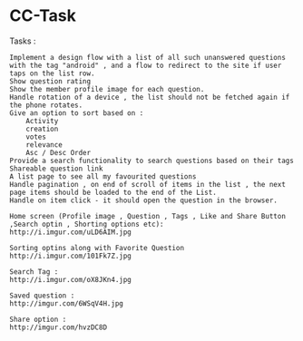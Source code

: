 # CC-Task

Tasks : 

    Implement a design flow with a list of all such unanswered questions with the tag "android" , and a flow to redirect to the site if user taps on the list row.
    Show question rating
    Show the member profile image for each question.
    Handle rotation of a device , the list should not be fetched again if the phone rotates.
    Give an option to sort based on :
        Activity
        creation
        votes 
        relevance
        Asc / Desc Order
    Provide a search functionality to search questions based on their tags
    Shareable question link
    A list page to see all my favourited questions
    Handle pagination , on end of scroll of items in the list , the next page items should be loaded to the end of the List.
    Handle on item click - it should open the question in the browser.
    
    Home screen (Profile image , Question , Tags , Like and Share Button ,Search optin , Shorting options etc):
    http://i.imgur.com/uLD6AIM.jpg
    
    Sorting optins along with Favorite Question
    http://i.imgur.com/101Fk7Z.jpg
    
    Search Tag :
    http://i.imgur.com/oX8JKn4.jpg
    
    Saved question :
    http://imgur.com/6WSqV4H.jpg
    
    Share option :
    http://imgur.com/hvzDC8D
